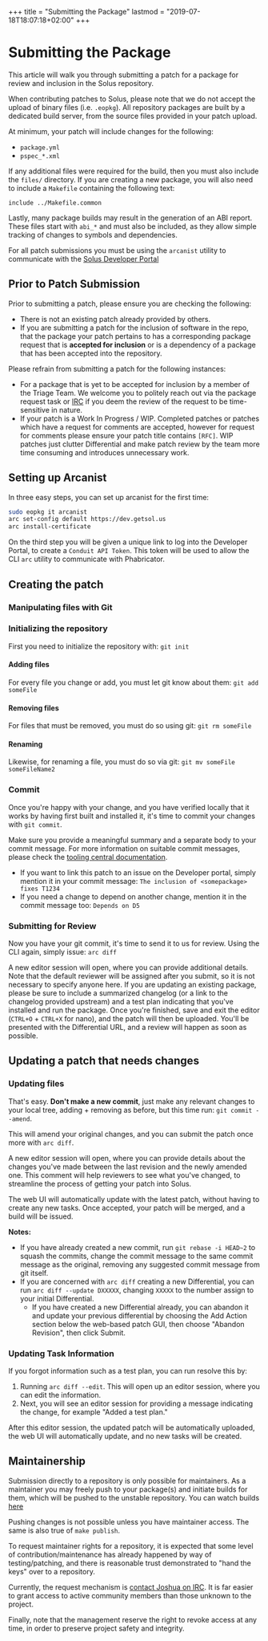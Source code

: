 +++
title = "Submitting the Package"
lastmod = "2019-07-18T18:07:18+02:00"
+++
# Submitting the Package

This article will walk you through submitting a patch for a package for review and inclusion in the Solus repository.

When contributing patches to Solus, please note that we do not accept the upload of binary files (i.e. `.eopkg`).
All repository packages are built by a dedicated build server, from the source files provided in your patch upload.

At minimum, your patch will include changes for the following:

- `package.yml`
- `pspec_*.xml`

If any additional files were required for the build, then you must also include the `files/` directory.
If you are creating a new package, you will also need to include a `Makefile` containing the following text:

```
include ../Makefile.common
```

Lastly, many package builds may result in the generation of an ABI report. These files start with `abi_*` and must also
be included, as they allow simple tracking of changes to symbols and dependencies.

For all patch submissions you must be using the `arcanist` utility to communicate with the [Solus Developer Portal](https://dev.getsol.us/)

## Prior to Patch Submission

Prior to submitting a patch, please ensure you are checking the following:

- There is not an existing patch already provided by others.
- If you are submitting a patch for the inclusion of software in the repo, that the package your patch pertains to has a corresponding package request that is **accepted for inclusion** or is a dependency of a package that has been accepted into the repository.

Please refrain from submitting a patch for the following instances:

- For a package that is yet to be accepted for inclusion by a member of the Triage Team. We welcome you to politely reach out via the package request task or [IRC](/articles/contributing/getting-involved/en) if you deem the review of the request to be time-sensitive in nature.
- If your patch is a Work In Progress / WIP. Completed patches or patches which have a request for comments are accepted, however for request for comments please ensure your patch title contains `[RFC]`. WIP patches just clutter Differential and make patch review by the team more time consuming and introduces unnecessary work.

## Setting up Arcanist

In three easy steps, you can set up arcanist for the first time:

``` bash
sudo eopkg it arcanist
arc set-config default https://dev.getsol.us
arc install-certificate
```

On the third step you will be given a unique link to log into the Developer Portal, to create a `Conduit API Token`. This
token will be used to allow the CLI `arc` utility to communicate with Phabricator.

## Creating the patch

### Manipulating files with Git

### Initializing the repository

First you need to initialize the repository with: `git init`

#### Adding files

For every file you change or add, you must let git know about them: `git add someFile`

#### Removing files

For files that must be removed, you must do so using git: `git rm someFile`

#### Renaming

Likewise, for renaming a file, you must do so via git: `git mv someFile someFileName2`

### Commit

Once you're happy with your change, and you have verified locally that it works by having first built and
installed it, it's time to commit your changes with `git commit`.

Make sure you provide a meaningful summary and a separate body to your commit message. For more information
on suitable commit messages, please check the [tooling central documentation](https://github.com/solus-project/tooling-central/blob/master/README.rst#using-git).

- If you want to link this patch to an issue on the Developer portal, simply mention it in your commit message: `The inclusion of <somepackage> fixes T1234`
- If you need a change to depend on another change, mention it in the commit message too: `Depends on D5`

### Submitting for Review

Now you have your git commit, it's time to send it to us for review. Using the CLI again, simply issue: `arc diff`

A new editor session will open, where you can provide additional details. Note that the default reviewer will be assigned after you submit, so it is not necessary to specify anyone here. If you are updating an existing package, please be sure to include a summarized changelog (or a link to the changelog provided upstream) and a test plan indicating that you've installed and run the package. Once you're finished, save and exit the editor (`CTRL+O` + `CTRL+X` for nano), and the patch will then be uploaded. You'll be presented with the Differential URL, and a review will happen as soon as possible.

## Updating a patch that needs changes

### Updating files

That's easy. **Don't make a new commit**, just make any relevant changes to your local tree, adding + removing as before, but this time run: `git commit --amend`.

This will amend your original changes, and you can submit the patch once more with `arc diff`.

A new editor session will open, where you can provide details about the changes you've made between the last revision and the newly amended one. This comment will help reviewers to see what you've changed, to streamline the process of getting your patch into Solus.

The web UI will automatically update with the latest patch, without having to create any new tasks. Once accepted, your patch will be merged, and a build will be issued.

**Notes:**

- If you have already created a new commit, run `git rebase -i HEAD~2` to squash the commits, change the commit message to the same commit message as the original, removing any suggested commit message from git itself.
- If you are concerned with `arc diff` creating a new Differential, you can run `arc diff --update DXXXXX`, changing `XXXXX` to the number assign to your initial Differential.
  - If you have created a new Differential already, you can abandon it and update your previous differential by choosing the Add Action section below the web-based patch GUI, then choose "Abandon Revision", then click Submit.

### Updating Task Information

If you forgot information such as a test plan, you can run resolve this by:

1. Running `arc diff --edit`. This will open up an editor session, where you can edit the information.
2. Next, you will see an editor session for providing a message indicating the change, for example "Added a test plan."

After this editor session, the updated patch will be automatically uploaded, the web UI will automatically update, and no new tasks will be created.

## Maintainership

Submission directly to a repository is only possible for maintainers. As a maintainer you may freely push to your package(s) and initiate builds for them, which will be pushed to the unstable repository. You can watch builds [here](https://build.getsol.us/)

Pushing changes is not possible unless you have maintainer access. The same is also true of `make publish`.

To request maintainer rights for a repository, it is expected that some level of contribution/maintenance has already happened by way of testing/patching, and there is reasonable trust demonstrated to "hand the keys" 
over to a repository.

Currently, the request mechanism is [contact Joshua on IRC](/articles/contributing/getting-involved/en). It is far easier to grant access to active community members than those unknown to the project.

Finally, note that the management reserve the right to revoke access at any time, in order to preserve project safety and integrity.
